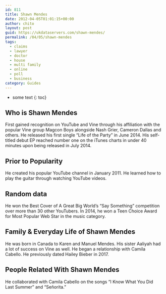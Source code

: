 ```yaml
---
id: 811
title: Shawn Mendes
date: 2012-04-05T01:01:15+00:00
author: chito
layout: post
guid: https://ukdataservers.com/shawn-mendes/
permalink: /04/05/shawn-mendes
tags:
  - claims
  - lawyer
  - doctor
  - house
  - multi family
  - online
  - poll
  - business
category: Guides
---
```


* some text
{: toc}
          
          
## Who is  Shawn Mendes
                  
                  
                  
First gained recognition on YouTube and Vine through his affiliation with the popular Vine group Magcon Boys alongside Nash Grier, Cameron Dallas and others. He released his first single &#8220;Life of the Party&#8221; in June 2014. His self-titled debut EP reached number one on the iTunes charts in under 40 minutes upon being released in July 2014. 
                  
                
                
                
## Prior to Popularity 
                  
                  
                  
He created his popular YouTube channel in January 2011. He learned how to play the guitar through watching YouTube videos. 
                  
                
                
                
## Random data 
                  
                  
                  
He won the Best Cover of A Great Big World&#8217;s &#8220;Say Something&#8221; competition over more than 30 other YouTubers. In 2014, he won a Teen Choice Award for Most Popular Web Star in the music category. 
                  
                
                
                
## Family & Everyday Life of Shawn Mendes
                  
                  
                  
He was born in Canada to Karen and Manuel Mendes. His sister Aaliyah had a lot of success on Vine as well. He began a relationship with Camila Cabello. He previously dated Hailey Bieber in 2017. 
                  
                
                
                
## People Related With  Shawn Mendes
                  
                  
                  
He collaborated with Camila Cabello on the songs &#8220;I Know What You Did Last Summer&#8221; and &#8220;Señorita.&#8221; 
                  
                
              
            
          
          
          
    
    
  
